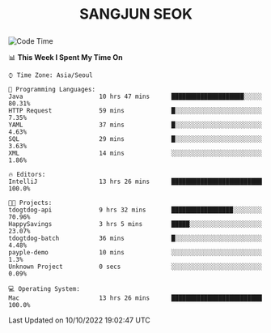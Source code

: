 <h1>
 <p align="center">
   SANGJUN SEOK
 </p>
</h1>

<!--START_SECTION:waka-->
![Code Time](http://img.shields.io/badge/Code%20Time-1%2C866%20hrs%2039%20mins-blue)

📊 **This Week I Spent My Time On** 

```text
⌚︎ Time Zone: Asia/Seoul

💬 Programming Languages: 
Java                     10 hrs 47 mins      ████████████████████░░░░░   80.31% 
HTTP Request             59 mins             █░░░░░░░░░░░░░░░░░░░░░░░░   7.35% 
YAML                     37 mins             █░░░░░░░░░░░░░░░░░░░░░░░░   4.63% 
SQL                      29 mins             █░░░░░░░░░░░░░░░░░░░░░░░░   3.63% 
XML                      14 mins             ░░░░░░░░░░░░░░░░░░░░░░░░░   1.86%

🔥 Editors: 
IntelliJ                 13 hrs 26 mins      █████████████████████████   100.0%

🐱‍💻 Projects: 
tdogtdog-api             9 hrs 32 mins       █████████████████░░░░░░░░   70.96% 
HappySavings             3 hrs 5 mins        █████░░░░░░░░░░░░░░░░░░░░   23.07% 
tdogtdog-batch           36 mins             █░░░░░░░░░░░░░░░░░░░░░░░░   4.48% 
payple-demo              10 mins             ░░░░░░░░░░░░░░░░░░░░░░░░░   1.3% 
Unknown Project          0 secs              ░░░░░░░░░░░░░░░░░░░░░░░░░   0.09%

💻 Operating System: 
Mac                      13 hrs 26 mins      █████████████████████████   100.0%

```


 Last Updated on 10/10/2022 19:02:47 UTC
<!--END_SECTION:waka-->
